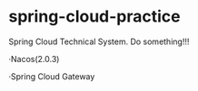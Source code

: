 # spring-cloud-practice
Spring Cloud Technical System. Do something!!!

·Nacos(2.0.3)

·Spring Cloud Gateway